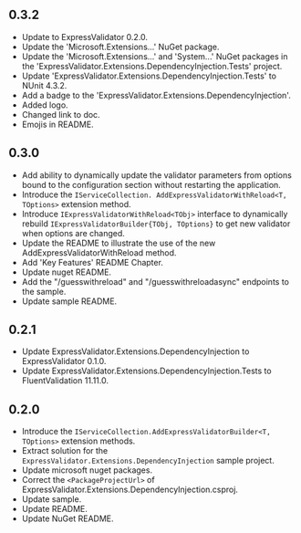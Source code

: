 ## 0.3.2

- Update to ExpressValidator 0.2.0.
- Update the 'Microsoft.Extensions...' NuGet package.
- Update the 'Microsoft.Extensions...' and 'System...' NuGet packages in the 'ExpressValidator.Extensions.DependencyInjection.Tests' project.
- Update 'ExpressValidator.Extensions.DependencyInjection.Tests' to NUnit 4.3.2.
- Add a badge to the 'ExpressValidator.Extensions.DependencyInjection'.
- Added logo.
- Changed link to doc.
- Emojis in README.


## 0.3.0

- Add ability to dynamically update the validator parameters from options bound to the configuration section without restarting the application.
- Introduce the `IServiceCollection. AddExpressValidatorWithReload<T, TOptions>` extension method.
- Introduce `IExpressValidatorWithReload<TObj>` interface to dynamically rebuild `IExpressValidatorBuilder{TObj, TOptions}` to get new validator when options are changed.
- Update the README to illustrate the use of the new AddExpressValidatorWithReload method.
- Add 'Key Features' README Chapter.
- Update nuget README.
- Add the "/guesswithreload" and "/guesswithreloadasync" endpoints to the sample.
- Update sample README.


## 0.2.1

- Update ExpressValidator.Extensions.DependencyInjection to ExpressValidator 0.1.0.  
- Update ExpressValidator.Extensions.DependencyInjection.Tests to FluentValidation 11.11.0.


## 0.2.0

- Introduce the `IServiceCollection.AddExpressValidatorBuilder<T, TOptions>` extension methods.
- Extract solution for the `ExpressValidator.Extensions.DependencyInjection` sample project.
- Update microsoft nuget packages.
- Correct the `<PackageProjectUrl>` of ExpressValidator.Extensions.DependencyInjection.csproj.
- Update sample.
- Update README.
- Update NuGet README.